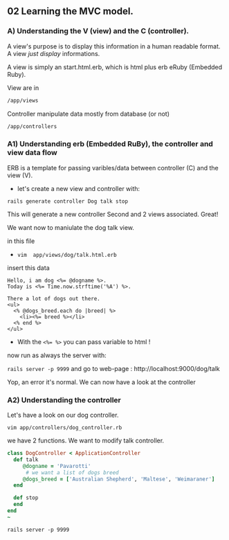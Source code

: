 ## 02 Learning the MVC model.


### A) Understanding the V (view) and the C (controller).

A view's purpose is to display this information in a human readable format. A view *just display* informations.

A view is simply an start.html.erb, which is html plus erb eRuby (Embedded Ruby).

View are in

```bash
/app/views
```

Controller manipulate data mostly from database (or not)

```bash
/app/controllers
```

### A1) Understanding erb (Embedded RuBy), the controller and view data flow

ERB is a template for passing varibles/data between controller (C) and the view (V).

- let's create a new view and controller with:

`rails generate controller Dog talk stop`

This will generate a new controller Second and 2 views associated. Great!


We want now to maniulate the dog talk view.

in this file
* `vim  app/views/dog/talk.html.erb`

insert this data
```
Hello, i am dog <%= @dogname %>.
Today is <%= Time.now.strftime('%A') %>.

There a lot of dogs out there.
<ul>
  <% @dogs_breed.each do |breed| %>
    <li><%= breed %></li>
  <% end %>
</ul>

```

* With the `<%= %>` you can pass variable to html !


now run as always the server with:

`rails server -p 9999`
and go to web-page : http://localhost:9000/dog/talk

Yop, an error it's normal. We can now have a look at the controller

### A2) Understanding the controller 

Let's have a look on our dog controller.

`vim app/controllers/dog_controller.rb`

we have 2 functions. We want to modify talk controller.

```ruby
class DogController < ApplicationController
  def talk
     @dogname = 'Pavarotti'
      # we want a list of dogs breed
     @dogs_breed = ['Australian Shepherd', 'Maltese', 'Weimaraner']
  end

  def stop
  end
end
~     
```

`rails server -p 9999`
